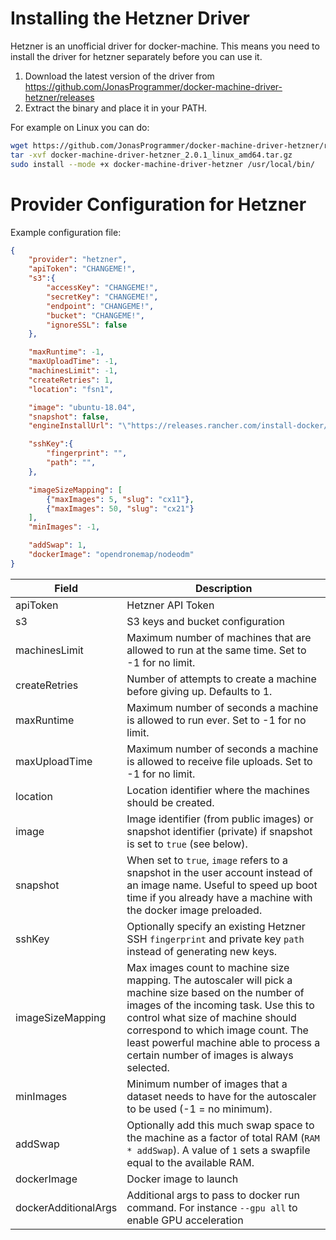 # Installing the Hetzner Driver

Hetzner is an unofficial driver for docker-machine. This means you need to install the driver for hetzner separately before you can use it.

1. Download the latest version of the driver from https://github.com/JonasProgrammer/docker-machine-driver-hetzner/releases
2. Extract the binary and place it in your PATH.

For example on Linux you can do:

```bash
wget https://github.com/JonasProgrammer/docker-machine-driver-hetzner/releases/download/2.0.1/docker-machine-driver-hetzner_2.0.1_linux_amd64.tar.gz
tar -xvf docker-machine-driver-hetzner_2.0.1_linux_amd64.tar.gz
sudo install --mode +x docker-machine-driver-hetzner /usr/local/bin/
```

# Provider Configuration for Hetzner

Example configuration file:

```json
{
    "provider": "hetzner",
    "apiToken": "CHANGEME!",
    "s3":{
        "accessKey": "CHANGEME!",
        "secretKey": "CHANGEME!",
        "endpoint": "CHANGEME!",
        "bucket": "CHANGEME!",
        "ignoreSSL": false
    },

    "maxRuntime": -1,
    "maxUploadTime": -1,
    "machinesLimit": -1,
    "createRetries": 1,
    "location": "fsn1",

    "image": "ubuntu-18.04",
    "snapshot": false,
    "engineInstallUrl": "\"https://releases.rancher.com/install-docker/19.03.9.sh\"",

    "sshKey":{
        "fingerprint": "",
        "path": "",
    },

    "imageSizeMapping": [
        {"maxImages": 5, "slug": "cx11"},
        {"maxImages": 50, "slug": "cx21"}
    ],
    "minImages": -1,

    "addSwap": 1,
    "dockerImage": "opendronemap/nodeodm"
}
```

| Field                    | Description                                                                                                                                                                                                                                                                                                       |
|--------------------------|-------------------------------------------------------------------------------------------------------------------------------------------------------------------------------------------------------------------------------------------------------------------------------------------------------------------|
| apiToken                 | Hetzner API Token                                                                                                                                                                                                                                                                                                 |
| s3                       | S3 keys and bucket configuration                                                                                                                                                                                                                                                                                  |
| machinesLimit            | Maximum number of machines that are allowed to run at the same time. Set to -1 for no limit.                                                                                                                                                                                                                      |
| createRetries            | Number of attempts to create a machine before giving up. Defaults to 1.                                                                                                                                                                                                                                           |
| maxRuntime               | Maximum number of seconds a machine is allowed to run ever. Set to -1 for no limit.                                                                                                                                                                                                                               |
| maxUploadTime            | Maximum number of seconds a machine is allowed to receive file uploads. Set to -1 for no limit.                                                                                                                                                                                                                   |
| location                 | Location identifier where the machines should be created.                                                                                                                                                                                                                                                         |
| image                    | Image identifier (from public images) or snapshot identifier (private) if snapshot is set to `true` (see below).                                                                                                                                                                                                  |
| snapshot                 | When set to `true`, `image` refers to a snapshot in the user account instead of an image name. Useful to speed up boot time if you already have a machine with the docker image preloaded.                                                                                                                        |
| sshKey                   | Optionally specify an existing Hetzner SSH `fingerprint` and private key `path` instead of generating new keys.                                                                                                                                                                                                   |
| imageSizeMapping         | Max images count to machine size mapping. The autoscaler will pick a machine size based on the number of images of the incoming task. Use this to control what size of machine should correspond to which image count. The least powerful machine able to process a certain number of images is always selected.  |
| minImages                | Minimum number of images that a dataset needs to have for the autoscaler to be used (-1 = no minimum).                                                                                                                                                                                                            |
| addSwap                  | Optionally add this much swap space to the machine as a factor of total RAM (`RAM * addSwap`). A value of `1` sets a swapfile equal to the available RAM.                                                                                                                                                         |
| dockerImage              | Docker image to launch                                                                                                                                                                                                                                                                                            |
| dockerAdditionalArgs     | Additional args to pass to docker run command. For instance `--gpu all` to enable GPU acceleration                                                        |
